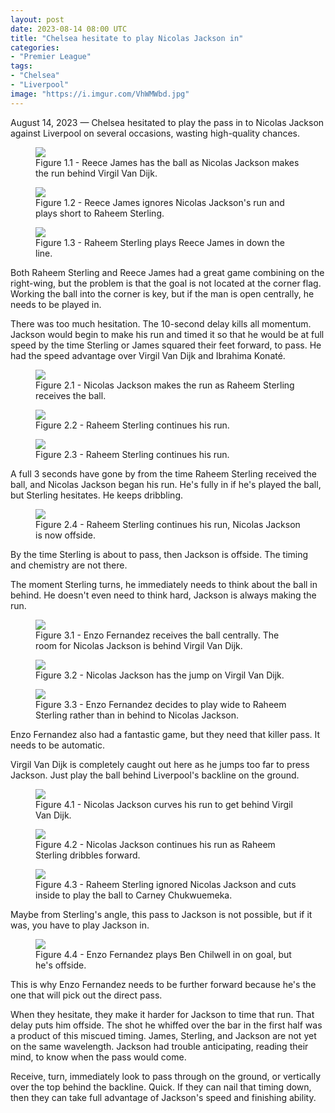 ```yaml
---
layout: post
date: 2023-08-14 08:00 UTC
title: "Chelsea hesitate to play Nicolas Jackson in"
categories:
- "Premier League"
tags:
- "Chelsea"
- "Liverpool"
image: "https://i.imgur.com/VhWMWbd.jpg"
---
```


August 14, 2023 — Chelsea hesitated to play the pass in to Nicolas Jackson against Liverpool on several occasions, wasting high-quality chances. 

<!---more--->

<figure>
    <img src="https://i.imgur.com/K6TED8R.jpg">
    <figcaption>Figure 1.1 - Reece James has the ball as Nicolas Jackson makes the run  behind Virgil Van Dijk.</figcaption>
</figure> 

<figure>
    <img src="https://i.imgur.com/G3Pb1tX.jpg">
    <figcaption>Figure 1.2 - Reece James ignores Nicolas Jackson's run and plays short to Raheem Sterling.</figcaption>
</figure> 

<figure>
    <img src="https://i.imgur.com/knNd1qk.jpg">
    <figcaption>Figure 1.3 - Raheem Sterling plays Reece James in down the line.</figcaption>
</figure> 

Both Raheem Sterling and Reece James had a great game combining on the right-wing, but the problem is that the goal is not located at the corner flag. Working the ball into the corner is key, but if the man is open centrally, he needs to be played in. 

There was too much hesitation. The 10-second delay kills all momentum. Jackson would begin to make his run and timed it so that he would be at full speed by the time Sterling or James squared their feet forward, to pass. He had the speed advantage over Virgil Van Dijk and Ibrahima Konaté. 

<figure>
    <img src="https://i.imgur.com/RuUBDf9.jpg">
    <figcaption>Figure 2.1 - Nicolas Jackson makes the run as Raheem Sterling receives the ball.</figcaption>
</figure> 

<figure>
    <img src="https://i.imgur.com/VhWMWbd.jpg">
    <figcaption>Figure 2.2 - Raheem Sterling continues his run.</figcaption>
</figure> 

<figure>
    <img src="https://i.imgur.com/dah5mpE.jpg">
    <figcaption>Figure 2.3 - Raheem Sterling continues his run.</figcaption>
</figure> 

A full 3 seconds have gone by from the time Raheem Sterling received the ball, and Nicolas Jackson began his run. He's fully in if he's played the ball, but Sterling hesitates. He keeps dribbling. 

<figure>
    <img src="https://i.imgur.com/odUbYJg.jpg">
    <figcaption>Figure 2.4 - Raheem Sterling continues his run, Nicolas Jackson is now offside.</figcaption>
</figure> 

By the time Sterling is about to pass, then Jackson is offside. The timing and chemistry are not there. 

The moment Sterling turns, he immediately needs to think about the ball in behind. He doesn't even need to think hard, Jackson is always making the run. 

<figure>
    <img src="https://i.imgur.com/TxJIsTa.jpg">
    <figcaption>Figure 3.1 - Enzo Fernandez receives the ball centrally. The room for Nicolas Jackson is behind Virgil Van Dijk.</figcaption>
</figure> 

<figure>
    <img src="https://i.imgur.com/vaGDC8H.jpg">
    <figcaption>Figure 3.2 - Nicolas Jackson has the jump on Virgil Van Dijk.</figcaption>
</figure> 

<figure>
    <img src="https://i.imgur.com/2VygNUJ.jpg">
    <figcaption>Figure 3.3 - Enzo Fernandez decides to play wide to Raheem Sterling rather than in behind to Nicolas Jackson.</figcaption>
</figure> 

Enzo Fernandez also had a fantastic game, but they need that killer pass. It needs to be automatic. 

Virgil Van Dijk is completely caught out here as he jumps too far to press Jackson. Just play the ball behind Liverpool's backline on the ground. 

<figure>
    <img src="https://i.imgur.com/FPdcOZO.jpg">
    <figcaption>Figure 4.1 - Nicolas Jackson curves his run to get behind Virgil Van Dijk.</figcaption>
</figure> 

<figure>
    <img src="https://i.imgur.com/f7Fvur6.jpg">
    <figcaption>Figure 4.2 - Nicolas Jackson continues his run as Raheem Sterling dribbles forward.</figcaption>
</figure> 

<figure>
    <img src="https://i.imgur.com/bRPMFcr.jpg">
    <figcaption>Figure 4.3 - Raheem Sterling ignored Nicolas Jackson and cuts inside to play the ball to Carney Chukwuemeka.</figcaption>
</figure> 

Maybe from Sterling's angle, this pass to Jackson is not possible, but if it was, you have to play Jackson in. 

<figure>
    <img src="https://i.imgur.com/fya6XuB.jpg">
    <figcaption>Figure 4.4 - Enzo Fernandez plays Ben Chilwell in on goal, but he's offside.</figcaption>
</figure> 

This is why Enzo Fernandez needs to be further forward because he's the one that will pick out the direct pass. 

When they hesitate, they make it harder for Jackson to time that run. That delay puts him offside. The shot he whiffed over the bar in the first half was a product of this miscued timing. James, Sterling, and Jackson are not yet on the same wavelength. Jackson had trouble anticipating, reading their mind, to know when the pass would come. 

Receive, turn, immediately look to pass through on the ground, or vertically over the top behind the backline. Quick. If they can nail that timing down, then they can take full advantage of Jackson's speed and finishing ability.
